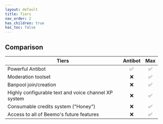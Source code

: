 ```yaml
---
layout: default
title: Tiers
nav_order: 2
has_children: true
has_toc: false
---
```

## Comparison
| Tiers                                                  |   Antibot   |   Max  |
| ------------------------------------------------------ | :---------: | :----: |
| Powerful Antibot                                       |     ✅     |   ✅   |
| Moderation toolset                                     |     ❌     |   ✅   |
| Banpool join/creation                                  |     ❌     |   ✅   |
| Highly configurable text and voice channel XP system   |     ❌     |   ✅   |
| Consumable credits system ("Honey")                    |     ❌     |   ✅   |
| Access to all of Beemo's future features               |     ❌     |   ✅   |